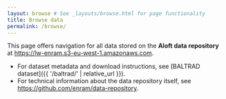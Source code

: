 ```yaml
---
layout: browse # See _layouts/browse.html for page functionality
title: Browse data
permalink: /browse/
---
```


This page offers navigation for all data stored on the **Aloft data repository** at <https://lw-enram.s3-eu-west-1.amazonaws.com>.

- For dataset metadata and download instructions, see [BALTRAD dataset]({{ '/baltrad/' | relative_url }}).
- For technical information about the data repository itself, see <https://github.com/enram/data-repository>.
